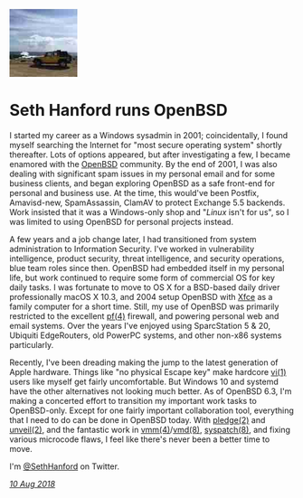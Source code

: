 <p><a href="/" alt="avatar" title="home page"><img src="sethhanford.jpeg" class="w3"></a></p>

# Seth Hanford runs OpenBSD 

I started my career as a Windows sysadmin in 2001; coincidentally,
I found myself searching the Internet for "most secure operating
system" shortly thereafter. Lots of options appeared, but after
investigating a few, I became enamored with the [OpenBSD] community.
By the end of 2001, I was also dealing with significant spam issues
in my personal email and for some business clients, and began
exploring OpenBSD as a safe front-end for personal and business
use. At the time, this would've been Postfix, Amavisd-new, SpamAssassin,
ClamAV to protect Exchange 5.5 backends. Work insisted that it was
a Windows-only shop and "_Linux_ isn't for us", so I was limited
to using OpenBSD for personal projects instead.

A few years and a job change later, I had transitioned from system
administration to Information Security. I've worked in vulnerability
intelligence, product security, threat intelligence, and security
operations, blue team roles since then. OpenBSD had embedded itself
in my personal life, but work continued to require some form of
commercial OS for key daily tasks. I was fortunate to move to OS X
for a BSD-based daily driver professionally macOS X 10.3, and 2004
setup OpenBSD with [Xfce] as a family computer for a short time.
Still, my use of OpenBSD was primarily restricted to the excellent
[pf(4)] firewall, and powering personal web and email systems. Over the
years I've enjoyed using SparcStation 5 & 20, Ubiquiti EdgeRouters,
old PowerPC systems, and other non-x86 systems particularly.

Recently, I've been dreading making the jump to the latest generation
of Apple hardware. Things like "no physical Escape key" make hardcore
[vi(1)] users like myself get fairly uncomfortable. But Windows 10
and systemd have the other alternatives not looking much better.
As of OpenBSD 6.3, I'm making a concerted effort to transition my
important work tasks to OpenBSD-only. Except for one fairly important
collaboration tool, everything that I need to do can be done in
OpenBSD today. With [pledge(2)] and [unveil(2)], and the fantastic
work in [vmm(4)]/[vmd(8)], [syspatch(8)], and fixing various microcode
flaws, I feel like there's never been a better time to move. 

I'm [@SethHanford] on Twitter.

_[10 Aug 2018](/raw/people/sethhanford.md)_

[OpenBSD]: https://www.openbsd.org
[@SethHanford]: https://twitter.com/sethhanford
[Xfce]: https://xfce.org
[pf(4)]: https://man.openbsd.org/pf.4
[pledge(2)]: https://man.openbsd.org/pledge.2
[syspatch(8)]: https://man.openbsd.org/syspatch.8
[unveil(2)]: https://man.openbsd.org/unveil.2
[vi(1)]: https://man.openbsd.org/vi.1
[vmd(8)]: https://man.openbsd.org/vmd.8
[vmm(4)]: https://man.openbsd.org/vmm.4

